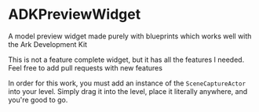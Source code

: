 # ADKPreviewWidget
A model preview widget made purely with blueprints which works well with the Ark Development Kit

This is not a feature complete widget, but it has all the features I needed. Feel free to add pull requests with new features

In order for this work, you must add an instance of the `SceneCaptureActor` into your level. Simply drag it into the level, place it literally anywhere, and you're good to go. 
